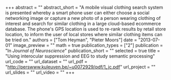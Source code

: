+++
abstract = ""
abstract_short = "A mobile visual clothing search system is presented whereby a smart phone user can either choose a social networking image or capture a new photo of a person wearing clothing of interest and search for similar clothing in a large cloud-based ecommerce database. The phone's GPS location is used to re-rank results by retail store location, to inform the user of local stores where similar clothing items can be tried on."
authors = ["Tom Heyman", "Pieter Moors"]
date = "2013-07-01"
image_preview = ""
math = true
publication_types = ["2"]
publication = "In *Journal of Neuroscience*"
publication_short = ""
selected = true
title = "Using interocular suppression and EEG to study semantic processing"
url_code = ""
url_dataset = ""
url_pdf = "http://perswww.kuleuven.be/~u0072929/pdf/1_jc.pdf"
url_project = ""
url_slides = ""
url_video = ""
+++
